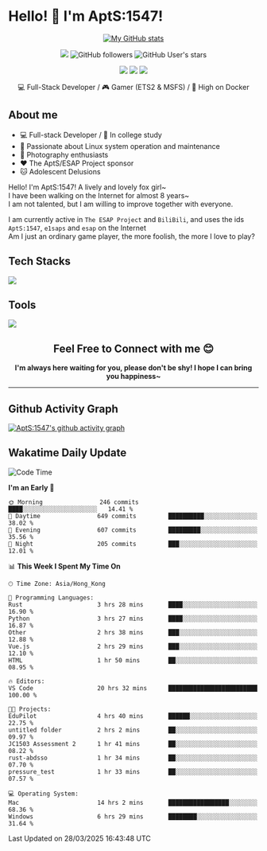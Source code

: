 # Hello! 👋 I'm AptS:1547! 

<div align="center">

 [![My GitHub stats](https://github-readme-stats.vercel.app/api?username=AptS-1547&show_icons=true&theme=transparent)](https://github.com/AptS-1547)

 ![](https://komarev.com/ghpvc/?username=AptS-1547&color=blue&style=flat-square)
 ![GitHub followers](https://img.shields.io/github/followers/AptS-1547?style=flat-square)
 ![GitHub User's stars](https://img.shields.io/github/stars/AptS-1547?style=flat-square)
 
 [![](https://img.shields.io/badge/website-4493f8?style=for-the-badge&logo=About.me&logoColor=white)](https://esaps.net/)
 [![](https://img.shields.io/badge/RSS-4493f8?style=for-the-badge&logo=rss&logoColor=white)](https://esaps.net/feed/)
 [![](https://img.shields.io/badge/Email-4493f8?style=for-the-badge&logo=gmail&logoColor=white)](mailto:apts-1547@esaps.net)

 💻 Full-Stack Developer / 🎮 Gamer (ETS2 & MSFS) / 🐋 High on Docker

</div>

## About me

- 💻 Full-stack Developer / 🏫 In college study
- 📶 Passionate about Linux system operation and maintenance
- 📸 Photography enthusiasts
- ❤ The AptS/ESAP Project sponsor
- 🐱 Adolescent Delusions

Hello! I'm AptS:1547! A lively and lovely fox girl~  
I have been walking on the Internet for almost 8 years~  
I am not talented, but I am willing to improve together with everyone.  

I am currently active in `The ESAP Project` and `BiliBili`, and uses the ids `AptS:1547`, `e1saps` and `esap` on the Internet  
Am I just an ordinary game player, the more foolish, the more I love to play?  

## Tech Stacks
<a href="https://skillicons.dev">
  <img src="https://skillicons.dev/icons?i=py,arduino,php,html,css,javascript,typescript,bash,java,kotlin,vue,go,nodejs,cpp,rust,tailwind" />
</a>
   
## Tools

<a href="https://skillicons.dev">
  <img src="https://skillicons.dev/icons?i=ae,pr,ps,au,blender,visualstudio,vscode,androidstudio,idea,anaconda,gradle,maven,npm,vite,yarn,cloudflare,docker,git,github,githubactions,jenkins,nginx,workers,wordpress,sentry,grafana,prometheus,postgres,mysql,mongodb,redis" />
</a>

## <div align="center"> Feel Free to Connect with me 😊 </div>

**<div align="center">I'm always here waiting for you, please don't be shy! I hope I can bring you happiness~</div>**

----------------------

## Github Activity Graph

[![AptS:1547's github activity graph](https://github-readme-activity-graph.vercel.app/graph?username=AptS-1547&theme=react-dark)](https://github.com/AptS-1547)

## Wakatime Daily Update

<!--START_SECTION:waka-->
![Code Time](http://img.shields.io/badge/Code%20Time-368%20hrs%2023%20mins-blue)

**I'm an Early 🐤** 

```text
🌞 Morning                246 commits         ████░░░░░░░░░░░░░░░░░░░░░   14.41 % 
🌆 Daytime                649 commits         ██████████░░░░░░░░░░░░░░░   38.02 % 
🌃 Evening                607 commits         █████████░░░░░░░░░░░░░░░░   35.56 % 
🌙 Night                  205 commits         ███░░░░░░░░░░░░░░░░░░░░░░   12.01 % 
```


📊 **This Week I Spent My Time On** 

```text
🕑︎ Time Zone: Asia/Hong_Kong

💬 Programming Languages: 
Rust                     3 hrs 28 mins       ████░░░░░░░░░░░░░░░░░░░░░   16.90 % 
Python                   3 hrs 27 mins       ████░░░░░░░░░░░░░░░░░░░░░   16.87 % 
Other                    2 hrs 38 mins       ███░░░░░░░░░░░░░░░░░░░░░░   12.88 % 
Vue.js                   2 hrs 29 mins       ███░░░░░░░░░░░░░░░░░░░░░░   12.10 % 
HTML                     1 hr 50 mins        ██░░░░░░░░░░░░░░░░░░░░░░░   08.95 % 

🔥 Editors: 
VS Code                  20 hrs 32 mins      █████████████████████████   100.00 % 

🐱‍💻 Projects: 
EduPilot                 4 hrs 40 mins       ██████░░░░░░░░░░░░░░░░░░░   22.75 % 
untitled folder          2 hrs 2 mins        ██░░░░░░░░░░░░░░░░░░░░░░░   09.97 % 
JC1503 Assessment 2      1 hr 41 mins        ██░░░░░░░░░░░░░░░░░░░░░░░   08.22 % 
rust-abdsso              1 hr 34 mins        ██░░░░░░░░░░░░░░░░░░░░░░░   07.70 % 
pressure_test            1 hr 33 mins        ██░░░░░░░░░░░░░░░░░░░░░░░   07.57 % 

💻 Operating System: 
Mac                      14 hrs 2 mins       █████████████████░░░░░░░░   68.36 % 
Windows                  6 hrs 29 mins       ████████░░░░░░░░░░░░░░░░░   31.64 % 
```


 Last Updated on 28/03/2025 16:43:48 UTC
<!--END_SECTION:waka-->
